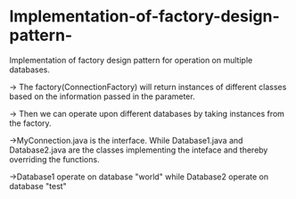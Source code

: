 # Implementation-of-factory-design-pattern-
Implementation of factory design pattern for operation on multiple databases.

-> The factory(ConnectionFactory) will return instances of different classes based on the information passed in the parameter.

-> Then we can operate upon different databases by taking instances from the factory.

->MyConnection.java is the interface. While Database1.java and Database2.java are the classes implementing the inteface and thereby overriding the functions.

->Database1 operate on database "world" while Database2 operate on database "test"
